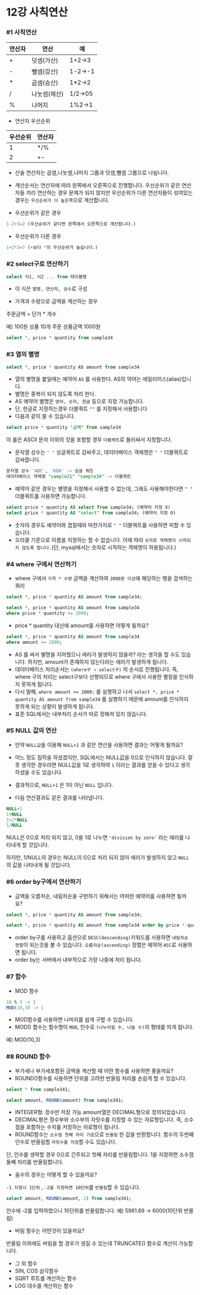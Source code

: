 # 12강 사칙연산

### #1 사칙연산

|연산자|연산|예|
|------|---|---|
|+|덧셈(가산)|1+2->3|
|-|뺄셈(감산)|1-2->-1|
|*|곱셈(승산)|1*2->2|
|/|나눗셈(제산)|1/2->05|
|%|나머지|1%2->1|

- 연산자 우선순위

|우선순위|연산자|
|------|---|
|1|*/%|
|2|+-|

- 산술 연산자는 곱셈,나눗셈,나머지 그룹과 덧셈,뺄셈 그룹으로 나뉩니다.
- 계산순서는 연산자에 따라 왼쪽에서 오른쪽으로 진행합니다. 우선순위가 같은 연산자들 끼리 연산하는 경우 문제가 되지 않지만 우선순위가 다른 연산자들이 섞여있는 경우는 `우선순위가 더 높은쪽`으로 계산합니다.

- 우선순위가 같은 경우

```sql
1-2+3=2 (우선순위가 같다면 왼쪽에서 오른쪽으로 계산합니다.)
```

- 우선순위가 다른 경우

```sql
1+2*3=7 (+보다 *의 우선순위가 높습니다.)
```

### #2 select구로 연산하기

```sql
select 식1, 식2 ... from 테이블명
```

- 이 식은 `열명, 연산자, 상수`로 구성

- 가격과 수량으로 금액을 계산하는 경우

주문금액 = 단가 * 개수

예) 100원 상품 10개 주문 상품금액 1000원

```sql
select *, price * quantity from sample34
```

### #3 열의 별명

```sql
select *, price * quantity AS amount from sample34
```

- 열의 별명을 붙일때는 예약어 `AS` 를 사용한다. AS의 약어는 에일리어스(alias)입니다.
- 별명은 중복이 되지 않도록 처리 한다.
- AS 예약어 별명은 `영어, 숫자, 한글` 등으로 지정 가능합니다.
- 단, 한글로 지정하는경우 더블쿼트 `""` 를 지정해서 사용합니다
- 다음과 같이 쓸 수 있습니다.

```sql
select price * quantity "금액" from sample34
```

이 룰은 ASCII 문자 이외의 것을 포함할 경우 `더블쿼트`로 둘러싸서 지정합니다.

- 문자열 상수는 `' '` 싱글쿼트로 감싸주고, 데이터베이스 객체명은 `" "` 더블쿼트로 감싸줍니다.

```sql
문자열 상수 'ABC', 'KGH' -> 싱글 쿼트
데이터베이스 객체명 "sample21" "sample34" -> 더블쿼트
```

- 예약어 같은 경우는 별명을 지정해서 사용할 수 없는데, 그래도 사용해야한다면 `" "` 더블쿼트를 사용하면 가능합니다.

```sql
select price * quantity AS select from sample34; (예약어 지정 X)
select price * quantity AS "select" from sample34; (예약어 지정 O)
```

- 숫자의 경우도 예약어와 겹칠때와 마찬가지로 `" "` 더블쿼트를 사용하면 피할 수 있습니다.
- 오라클 기준으로 이름을 지정하는 할 수 없습니다. 이에 따라 `숫자로 객체명이 시작되지 않도록 합니다.`(단, mysql에서는 숫자로 시작하는 객체명이 허용됩니다.)

### #4 where 구에서 연산하기

- where 구에서 `가격 * 수량` 금액을 계산하여 `2000원 이상`에 해당하는 행을 검색하는 쿼리

```sql
select *, price * quantity AS amount from sample34;

select *, price * quantity AS amount from sample34
where price * quantity >= 2000;

```

- price * quantity 대신에 amount를 사용하면 어떻게 될까요?

```sql
select *, price * quantity AS amount from sample34
where amount >= 2000;
```

- AS 를 써서 별명을 지어줬으니 에러가 발생하지 않을까? 라는 생각을 할 수도 있습니다. 하지만, amount가 존재하지 않는다라는 에러가 발생하게 됩니다.
- 데이터베이스 처리순서는 `(where구 → select구)` 의 순서로 진행됩니다. 즉, where 구의 처리는 select구보다 선행되므로 where 구에서 사용한 별칭을 인식하지 못하게 됩니다.
- 다시 말해, `where amount >= 2000;` 를 실행하고 나서 `select *, price * quantity AS amount from sample34` 를 실행하기 때문에 amount를 인식하지 못하게 되는 상황이 발생하게 됩니다.
- 표준 SQL에서는 내부처리 순서가 따로 정해져 있지 않습니다.

### #5 NULL 값의 연산

- 만약 `NULL값`을 이용해 `NULL+1` 과 같은 연산을 사용하면 결과는 어떻게 될까요?
- 어느 정도 짐작을 하셨겠지만, SQL에서는 NULL값을 0으로 인식하지 않습니다. 잘못 생각한 경우라면 NULL값을 1로 생각하여 `1` 이라는 결과를 얻을 수 있다고 생각하셨을 수도 있습니다.
- 결과적으로, `NULL+1` 은 1이 아닌 `NULL` 입니다.

- 다음 연산결과도 같은 결과를 나타냅니다.

```sql
NULL+1
1+NULL
1+2*NULL
1/NULL
```

NULL은 0으로 처리 되지 않고, 0을 1로 나누면 `'division by zero'` 라는 에러를 나타내게 할 것입니다.

하지만, 1/NULL의 경우는 NULL이 0으로 처리 되지 않아 에러가 발생하지 않고 `NULL` 의 값을 나타내게 될 것입니다.

### #6 order by구에서 연산하기

- 금액을 오름차순, 내림차순을 구현하기 위해서는 어떠한  예약어를 사용하면 될까요?

```sql
select *, price * quantity AS amount from sample34;

select *, price * quantity AS amount from sample34 order by price * quantity DESC;
```

- order by구를 사용하고 옵션으로 `DESC(descending)`키워드를 사용하면 `내림차순 정렬`이 되는것을 볼 수 있습니다. `오름차순(ascending)` 정렬은 예약어 `ASC`로 사용하면 됩니다.
- order by는 서버에서 내부적으로 가장 나중에 처리 됩니다.

### #7 함수

- MOD 함수

```sql
10 % 3 -> 1
MOD(10,3) -> 1
```

- MOD함수를 사용하면 나머지를 쉽게 구할 수 있습니다.
- MOD() 함수는 함수명이 `MOD`, 인수로 `(나누어질 수, 나눌 수)`의 형태를 띄게 됩니다.

예) MOD(10,3) 

### #8 ROUND 함수

- 부가세나 부가세포함된 금액을 계산할 때 어떤 함수를 사용하면 좋을까요?
- ROUND()함수를 사용하면 단위를 고려한 반올림 처리를 손쉽게 할 수 있습니다.

```sql
select * from sample341;

select amount, ROUND(amount) from sample341;
```

- INTEGER형: 정수만 저장 가능 amount열은 DECIMAL형으로 정의되었습니다.
- DECIMAL형은 정수부와 소수부의 자릿수를 지정할 수 있는 자료형입니다. 즉, 소수점을 포함하는 수치를 저장하는 자료형이 됩니다.
- ROUND함수는 `소수점 첫째 자리 기준`으로 `반올림` 한 값을 반환합니다. 함수의 두번째 인수로 반올림할 `자릿수를 지정`할 수도 있습니다.

단, 인수를 생략할 경우 0으로 간주되고 첫째 자리를 반올림합니다. 1을 지정하면 소수점 둘째 자리를 반올림합니다.

- 음수의 경우는 어떻게 할 수 있을까요?

 `-1 지정시 1단위` , `-2을 지정하면 10단위`를 `반올림`할 수 있습니다.

```sql
select amount, ROUND(amount,-2) from sample341;
```

인수에 -2를 입력하였으니 10단위를 반올림합니다. 예) 5961.69 → 6000(10단위 반올림)

- 버림 함수는 어떤것이 있을까요?

반올림 이외에도 버림을 할 경우가 생길 수 있는데 TRUNCATE() 함수로 계산이 가능합니다.

- 그 외 함수
- SIN, COS 삼각함수
- SQRT 루트를 계산하는 함수
- LOG 대수를 계산하는 함수
